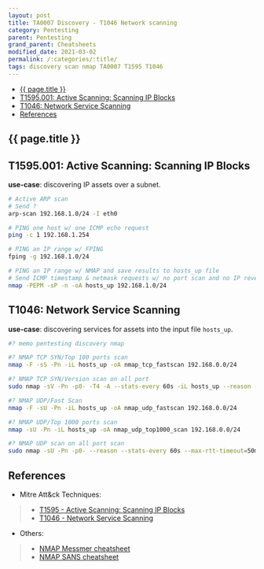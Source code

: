 ```yaml
---
layout: post
title: TA0007 Discovery - T1046 Network scanning
category: Pentesting
parent: Pentesting
grand_parent: Cheatsheets
modified_date: 2021-03-02
permalink: /:categories/:title/
tags: discovery scan nmap TA0007 T1595 T1046
---
```


<!-- vscode-markdown-toc -->
* [{{ page.title }}](#page.title)
* [T1595.001: Active Scanning: Scanning IP Blocks](#T1595.001:ActiveScanning:ScanningIPBlocks)
* [T1046: Network Service Scanning](#T1046:NetworkServiceScanning)
* [References](#References)

<!-- vscode-markdown-toc-config
	numbering=false
	autoSave=true
	/vscode-markdown-toc-config -->
<!-- /vscode-markdown-toc -->
## <a name='page.title'></a>{{ page.title }}

## <a name='T1595.001:ActiveScanning:ScanningIPBlocks'></a>T1595.001: Active Scanning: Scanning IP Blocks

**use-case**: discovering IP assets over a subnet.
```sh
# Active ARP scan
# Send ?
arp-scan 192.168.1.0/24 -I eth0

# PING one host w/ one ICMP echo request
ping -c 1 192.168.1.254    

# PING an IP range w/ FPING
fping -g 192.168.1.0/24

# PING an IP range w/ NMAP and save results to hosts_up file
# Send ICMP timestamp & netmask requests w/ no port scan and no IP reverse lookup 
nmap -PEPM -sP -n -oA hosts_up 192.168.1.0/24 

```
## <a name='T1046:NetworkServiceScanning'></a>T1046: Network Service Scanning

**use-case**: discovering services for assets into the input file ```hosts_up```.
```sh
#? memo pentesting discovery nmap

#? NMAP TCP SYN/Top 100 ports scan
nmap -F -sS -Pn -iL hosts_up -oA nmap_tcp_fastscan 192.168.0.0/24

#? NMAP TCP SYN/Version scan on all port
sudo nmap -sV -Pn -p0- -T4 -A --stats-every 60s -iL hosts_up --reason -oA nmap_tcp_fullscan 192.168.0.0/24

#? NMAP UDP/Fast Scan
nmap -F -sU -Pn -iL hosts_up -oA nmap_udp_fastscan 192.168.0.0/24

#? NMAP UDP/Top 1000 ports scan
nmap -sU -Pn -iL hosts_up -oA nmap_udp_top1000_scan 192.168.0.0/24

#? NMAP UDP scan on all port scan
sudo nmap -sU -Pn -p0- --reason --stats-every 60s --max-rtt-timeout=50ms --max-retries=1 -iL hosts_up -oA nmap_udp_fullscan 192.168.0.0/24

```

## <a name='References'></a>References

- Mitre Att&ck Techniques: 
> * [T1595 - Active Scanning: Scanning IP Blocks](https://attack.mitre.org/techniques/T1595/001/)
> * [T1046 - Network Service Scanning](https://attack.mitre.org/techniques/T1046/)

- Others:
> * [NMAP Messmer cheatsheet](https://jmvwork.xyz/docs/purple/TA0007/discovery_network_nmap_cheatsheet_messer.pdf)
> * [NMAP SANS cheatsheet](https://jmvwork.xyz/docs/purple/TA0007/discovery_network_nmap_cheatsheet_sans.pdf)
